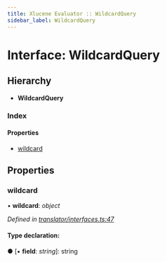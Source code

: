 ```yaml
---
title: Xlucene Evaluator :: WildcardQuery
sidebar_label: WildcardQuery
---
```


# Interface: WildcardQuery

## Hierarchy

* **WildcardQuery**

### Index

#### Properties

* [wildcard](wildcardquery.md#wildcard)

## Properties

###  wildcard

• **wildcard**: *object*

*Defined in [translator/interfaces.ts:47](https://github.com/terascope/teraslice/blob/5e4063e2/packages/xlucene-evaluator/src/translator/interfaces.ts#L47)*

#### Type declaration:

● \[▪ **field**: *string*\]: string
